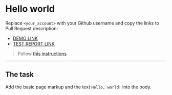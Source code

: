 # Hello world
Replace `<your_account>` with your Github username and copy the links to Pull Request description:
- [DEMO LINK](https://Lazarend.github.io/layout_hello-world.git)
- [TEST REPORT LINK](https://Lazarend.github.io/layout_hello-world/report/html_report/)

> Follow [this instructions](https://mate-academy.github.io/layout_task-guideline/#how-to-solve-the-layout-tasks-on-github)
___

## The task 
Add the basic page markup and the text `Hello, world!` into the body.
